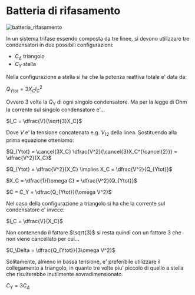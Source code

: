 # Batteria di rifasamento  

![batteria_rifasamento](https://github.com/user-attachments/assets/25a02220-9111-483c-9a9d-1d2864c2c079)  

In un sistema trifase essendo composta da tre linee, si devono utilizzare tre condensatori in due possibili configurazioni:
* $C_\Delta$ triangolo
* $C_Y$ stella 

Nella configurazione a stella si ha che la potenza reattiva totale e' data da:  

$Q_{Ytot} = 3X_CI_C^2$  

Ovvero 3 volte la $Q_Y$ di ogni singolo condensatore. Ma per la legge di Ohm la corrente sul singolo condensatore e'...  

$I_C = \dfrac{V}{\sqrt{3}X_C}$  

Dove $V$ e' la tensione concatenata e.g. $V_{12}$ della linea. Sostituendo alla prima equazione otteniamo:  

$Q_{Ytot} = \cancel{3X_C} \dfrac{V^2}{\cancel{3}X_C^{\cancel{2}}} = \dfrac{V^2}{X_C}$  

$Q_{Ytot} = \dfrac{V^2}{X_C} \implies X_C = \dfrac{V^2}{Q_{Ytot}}$  

$X_C = \dfrac{1}{\omega C} = \dfrac{V^2}{Q_{Ytot}}$  

$C = C_Y = \dfrac{Q_{Ytot}}{\omega V^2}$  

Nel caso della configurazione a triangolo si ha che la corrente sul condensatore e' invece:  

$I_C = \dfrac{V}{X_C}$  

Non contenendo il fattore $\sqrt{3}$ si resta quindi con un fattore $3$ che non viene cancellato per cui...  

$C_\Delta = \dfrac{Q_{Ytot}}{3\omega V^2}$  

Solitamente, almeno in bassa tensione, e' preferibile  utilizzare il collegamento a triangolo, in quanto tre volte piu' piccolo di quello a stella che risulterebbe inutilmente sovradimensionato.  

$C_Y = 3C_\Delta$  
